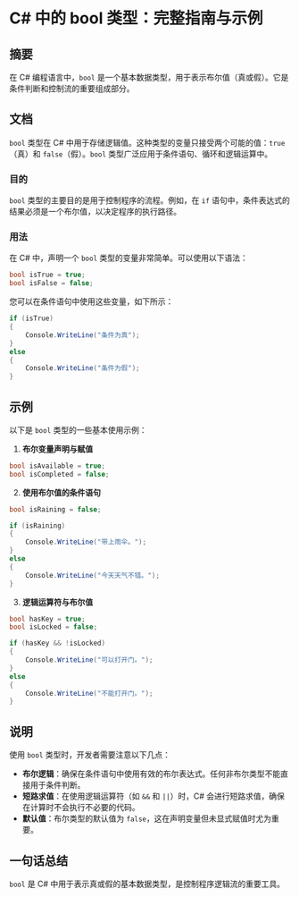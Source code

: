 <!--
Meta Description: # C# 中的 bool 类型：完整指南与示例 ## 摘要 在 C# 编程语言中，`bool` 是一个基本数据类型，用于表示布尔值（真或假）。它是条件判断和控制流的重要组成部分。 ## 文档 `bool` 类型在 C# 中用于存储逻辑值。这种类型的变量只接受两个可能的值：`true`（真）和 `fa...
Meta Keywords: bool, false, console, writeline, csharp
-->

# C# 中的 bool 类型：完整指南与示例

## 摘要
在 C# 编程语言中，`bool` 是一个基本数据类型，用于表示布尔值（真或假）。它是条件判断和控制流的重要组成部分。

## 文档
`bool` 类型在 C# 中用于存储逻辑值。这种类型的变量只接受两个可能的值：`true`（真）和 `false`（假）。`bool` 类型广泛应用于条件语句、循环和逻辑运算中。

### 目的
`bool` 类型的主要目的是用于控制程序的流程。例如，在 `if` 语句中，条件表达式的结果必须是一个布尔值，以决定程序的执行路径。

### 用法
在 C# 中，声明一个 `bool` 类型的变量非常简单。可以使用以下语法：

```csharp
bool isTrue = true;
bool isFalse = false;
```

您可以在条件语句中使用这些变量，如下所示：

```csharp
if (isTrue)
{
    Console.WriteLine("条件为真");
}
else
{
    Console.WriteLine("条件为假");
}
```

## 示例
以下是 `bool` 类型的一些基本使用示例：

1. **布尔变量声明与赋值**

```csharp
bool isAvailable = true;
bool isCompleted = false;
```

2. **使用布尔值的条件语句**

```csharp
bool isRaining = false;

if (isRaining)
{
    Console.WriteLine("带上雨伞。");
}
else
{
    Console.WriteLine("今天天气不错。");
}
```

3. **逻辑运算符与布尔值**

```csharp
bool hasKey = true;
bool isLocked = false;

if (hasKey && !isLocked)
{
    Console.WriteLine("可以打开门。");
}
else
{
    Console.WriteLine("不能打开门。");
}
```

## 说明
使用 `bool` 类型时，开发者需要注意以下几点：

- **布尔逻辑**：确保在条件语句中使用有效的布尔表达式。任何非布尔类型不能直接用于条件判断。
- **短路求值**：在使用逻辑运算符（如 `&&` 和 `||`）时，C# 会进行短路求值，确保在计算时不会执行不必要的代码。
- **默认值**：布尔类型的默认值为 `false`，这在声明变量但未显式赋值时尤为重要。

## 一句话总结
`bool` 是 C# 中用于表示真或假的基本数据类型，是控制程序逻辑流的重要工具。